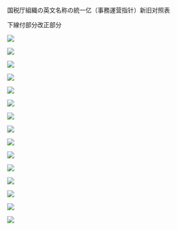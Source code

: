 国税厅組織の英文名称の統一亿（事務運营指针）新旧对照表

下線付部分改正部分

![](https://www.nta.go.jp/tmp/28b399df-bb94-446d-ad61-79aa0693f8fb/images/d3af990d875f55ad220276eb471ebcf6cbccf3b73bdeba4c6900a0924a232e15.jpg)

![](https://www.nta.go.jp/tmp/28b399df-bb94-446d-ad61-79aa0693f8fb/images/c0fc5f0225235f7b9eb02026f25fabbb63888a608dbd8f1c87d915beab01fd46.jpg)

![](https://www.nta.go.jp/tmp/28b399df-bb94-446d-ad61-79aa0693f8fb/images/cbc9ef25d6c37f8757774ce34160d50fa3e52a73915a495f110463cc02c4f963.jpg)

![](https://www.nta.go.jp/tmp/28b399df-bb94-446d-ad61-79aa0693f8fb/images/7f2a4347a68934983d53ad891c0fea1ec7482e77c75f1a6cb03c74e93809da56.jpg)

![](https://www.nta.go.jp/tmp/28b399df-bb94-446d-ad61-79aa0693f8fb/images/323be9c363073732e6cf93b12d37e8b4b1936fc9a44dfc1e0dedc1307ed25999.jpg)

![](https://www.nta.go.jp/tmp/28b399df-bb94-446d-ad61-79aa0693f8fb/images/9aa73f57686f75b8c2639afffd64f96cf0bb710fd989c7bafe5bcc581d4694de.jpg)

![](https://www.nta.go.jp/tmp/28b399df-bb94-446d-ad61-79aa0693f8fb/images/958545fdcb160abd1d67938cfeff31fee50f620eb582ff98108b1be1ddefc638.jpg)

![](https://www.nta.go.jp/tmp/28b399df-bb94-446d-ad61-79aa0693f8fb/images/9e786b5c3d5d19ee5912855ade3ad1433d4b6a7d9637a1872c1489d9a7062cc9.jpg)

![](https://www.nta.go.jp/tmp/28b399df-bb94-446d-ad61-79aa0693f8fb/images/05dfc9a70af4733d7362afe4990576979c99265a5d56ce1f5a3f8803e7f1be67.jpg)

![](https://www.nta.go.jp/tmp/28b399df-bb94-446d-ad61-79aa0693f8fb/images/75b7a65fd133d32f61b23399ac7b2bda341cf802bf2893ae5fb8f36b21549919.jpg)

![](https://www.nta.go.jp/tmp/28b399df-bb94-446d-ad61-79aa0693f8fb/images/aeb6da5fa479bd72aeed9c192c01e6cece21d4c8a86a6f91c7fc2a6b46985178.jpg)

![](https://www.nta.go.jp/tmp/28b399df-bb94-446d-ad61-79aa0693f8fb/images/b34a7d8ec406446f1808d6a775c7a4374511460ea3bfd810c90e8c1575a10a3c.jpg)

![](https://www.nta.go.jp/tmp/28b399df-bb94-446d-ad61-79aa0693f8fb/images/c9f83289da377af07eabe9468c2666202bd6e89e11af0a6a85c327977983059b.jpg)

![](https://www.nta.go.jp/tmp/28b399df-bb94-446d-ad61-79aa0693f8fb/images/21445a6eb00f28dc2a162e9279ac094e9542b111c36440be101d7120334e86f2.jpg)

![](https://www.nta.go.jp/tmp/28b399df-bb94-446d-ad61-79aa0693f8fb/images/b297271a98aacd65a6eb12e4876e4e1fb9b48b5eab24be5c5fa7f7c679dc0fb6.jpg)